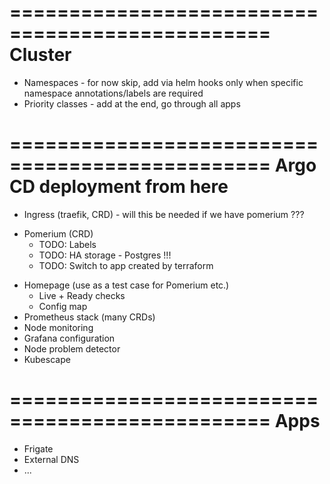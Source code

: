 ================================================
Cluster
================================================
- Namespaces - for now skip, add via helm hooks only when specific namespace annotations/labels are required
- Priority classes - add at the end, go through all apps

================================================
Argo CD deployment from here
================================================
+ Ingress (traefik, CRD) - will this be needed if we have pomerium ???
* Pomerium (CRD)
    - TODO: Labels
    - TODO: HA storage - Postgres !!!
    - TODO: Switch to app created by terraform
- Homepage (use as a test case for Pomerium etc.)
    - Live + Ready checks
    - Config map
- Prometheus stack (many CRDs)
- Node monitoring
- Grafana configuration
- Node problem detector
- Kubescape

================================================
Apps
================================================
- Frigate
- External DNS
- ...